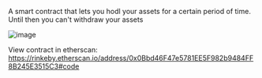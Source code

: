 A smart contract that lets you hodl your assets for a certain period of time. Until then you can't withdraw your assets

![image](https://user-images.githubusercontent.com/77036003/144865537-bc189031-3a5c-4455-91ac-598ddf5f0fb9.png)

View contract in etherscan: https://rinkeby.etherscan.io/address/0x0Bbd46F47e5781EE5F982b9484FF8B245E3515C3#code
